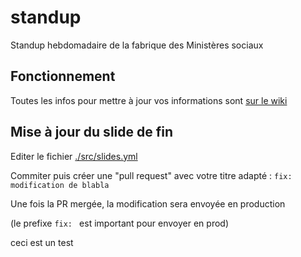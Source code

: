 # standup

Standup hebdomadaire de la fabrique des Ministères sociaux

## Fonctionnement

Toutes les infos pour mettre à jour vos informations sont [sur le wiki](https://github.com/SocialGouv/www/wiki/Inscrire-son-%C3%A9quipe-au-standup)

## Mise à jour du slide de fin

Editer le fichier [./src/slides.yml](./src/slides.yml)

Commiter puis créer une "pull request" avec votre titre adapté : `fix: modification de blabla`

Une fois la PR mergée, la modification sera envoyée en production

(le prefixe `fix: ` est important pour envoyer en prod)

ceci est un test
